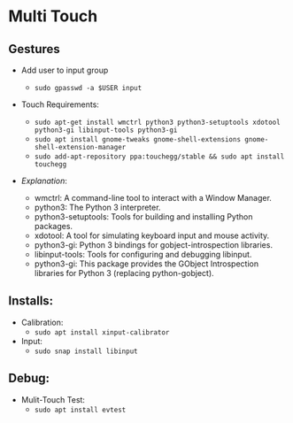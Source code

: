 # Multi Touch


## Gestures

* Add user to input group
  - `sudo gpasswd -a $USER input`

* Touch Requirements:
  - `sudo apt-get install wmctrl python3 python3-setuptools xdotool python3-gi libinput-tools python3-gi`
  - `sudo apt install gnome-tweaks gnome-shell-extensions gnome-shell-extension-manager`
  - `sudo add-apt-repository ppa:touchegg/stable && sudo apt install touchegg`
    
* _Explanation_:
  - wmctrl: A command-line tool to interact with a Window Manager.
  - python3: The Python 3 interpreter.
  - python3-setuptools: Tools for building and installing Python packages.
  - xdotool: A tool for simulating keyboard input and mouse activity.
  - python3-gi: Python 3 bindings for gobject-introspection libraries.
  - libinput-tools: Tools for configuring and debugging libinput.
  - python3-gi: This package provides the GObject Introspection libraries for Python 3 (replacing python-gobject).

## Installs:

* Calibration:
  - `sudo apt install xinput-calibrator`
* Input:
  - `sudo snap install libinput`
 
## Debug:

* Mulit-Touch Test:
  - `sudo apt install evtest`
